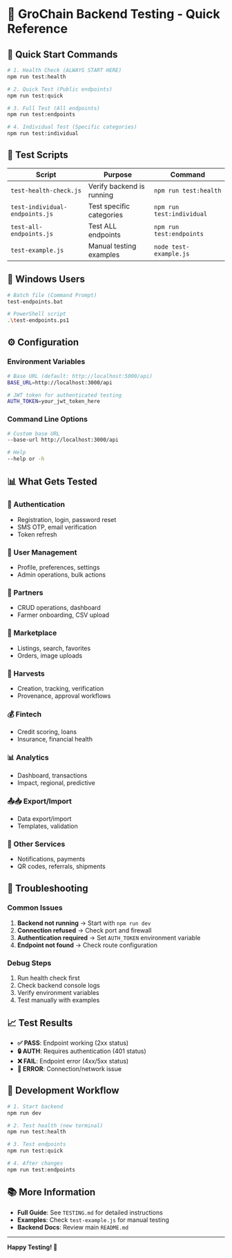 # 🧪 GroChain Backend Testing - Quick Reference

## 🚀 Quick Start Commands

```bash
# 1. Health Check (ALWAYS START HERE)
npm run test:health

# 2. Quick Test (Public endpoints)
npm run test:quick

# 3. Full Test (All endpoints)
npm run test:endpoints

# 4. Individual Test (Specific categories)
npm run test:individual
```

## 📁 Test Scripts

| Script | Purpose | Command |
|--------|---------|---------|
| `test-health-check.js` | Verify backend is running | `npm run test:health` |
| `test-individual-endpoints.js` | Test specific categories | `npm run test:individual` |
| `test-all-endpoints.js` | Test ALL endpoints | `npm run test:endpoints` |
| `test-example.js` | Manual testing examples | `node test-example.js` |

## 🎯 Windows Users

```bash
# Batch file (Command Prompt)
test-endpoints.bat

# PowerShell script
.\test-endpoints.ps1
```

## ⚙️ Configuration

### Environment Variables
```bash
# Base URL (default: http://localhost:5000/api)
BASE_URL=http://localhost:3000/api

# JWT token for authenticated testing
AUTH_TOKEN=your_jwt_token_here
```

### Command Line Options
```bash
# Custom base URL
--base-url http://localhost:3000/api

# Help
--help or -h
```

## 📊 What Gets Tested

### 🔐 Authentication
- Registration, login, password reset
- SMS OTP, email verification
- Token refresh

### 👥 User Management
- Profile, preferences, settings
- Admin operations, bulk actions

### 🤝 Partners
- CRUD operations, dashboard
- Farmer onboarding, CSV upload

### 🛒 Marketplace
- Listings, search, favorites
- Orders, image uploads

### 🌾 Harvests
- Creation, tracking, verification
- Provenance, approval workflows

### 💰 Fintech
- Credit scoring, loans
- Insurance, financial health

### 📊 Analytics
- Dashboard, transactions
- Impact, regional, predictive

### 📤📥 Export/Import
- Data export/import
- Templates, validation

### 🔔 Other Services
- Notifications, payments
- QR codes, referrals, shipments

## 🚨 Troubleshooting

### Common Issues
1. **Backend not running** → Start with `npm run dev`
2. **Connection refused** → Check port and firewall
3. **Authentication required** → Set `AUTH_TOKEN` environment variable
4. **Endpoint not found** → Check route configuration

### Debug Steps
1. Run health check first
2. Check backend console logs
3. Verify environment variables
4. Test manually with examples

## 📈 Test Results

- **✅ PASS**: Endpoint working (2xx status)
- **🔒 AUTH**: Requires authentication (401 status)
- **❌ FAIL**: Endpoint error (4xx/5xx status)
- **🔌 ERROR**: Connection/network issue

## 🔄 Development Workflow

```bash
# 1. Start backend
npm run dev

# 2. Test health (new terminal)
npm run test:health

# 3. Test endpoints
npm run test:quick

# 4. After changes
npm run test:endpoints
```

## 📚 More Information

- **Full Guide**: See `TESTING.md` for detailed instructions
- **Examples**: Check `test-example.js` for manual testing
- **Backend Docs**: Review main `README.md`

---

**Happy Testing! 🎉**
